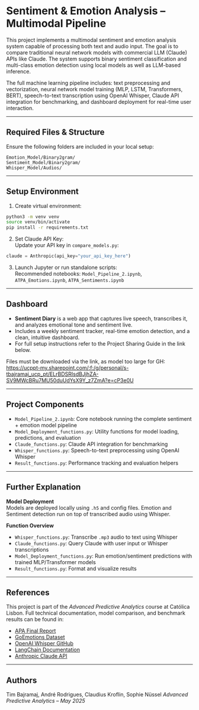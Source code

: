 # Sentiment & Emotion Analysis – Multimodal Pipeline

This project implements a multimodal sentiment and emotion analysis system capable of processing both text and audio input. The goal is to compare traditional neural network models with commercial LLM (Claude) APIs like Claude. The system supports binary sentiment classification and multi-class emotion detection using local models as well as LLM-based inference.

The full machine learning pipeline includes: text preprocessing and vectorization, neural network model training (MLP, LSTM, Transformers, BERT), speech-to-text transcription using OpenAI Whisper, Claude API integration for benchmarking, and dashboard deployment for real-time user interaction.

---

## Required Files & Structure

Ensure the following folders are included in your local setup:

```
Emotion_Model/Binary2gram/
Sentiment_Model/Binary2gram/
Whisper_Model/Audios/
```

---

## Setup Environment

1. Create virtual environment:
```bash
python3 -m venv venv
source venv/bin/activate
pip install -r requirements.txt
```

2. Set Claude API Key:  
Update your API key in `compare_models.py`:
```python
claude = Anthropic(api_key="your_api_key_here")
```

3. Launch Jupyter or run standalone scripts:  
Recommended notebooks: `Model_Pipeline_2.ipynb`, `ATPA_Emotions.ipynb`, `ATPA_Sentiments.ipynb`

---

## Dashboard

- **Sentiment Diary** is a web app that captures live speech, transcribes it, and analyzes emotional tone and sentiment live.
- Includes a weekly sentiment tracker, real-time emotion detection, and a clean, intuitive dashboard.
- For full setup instructions refer to the Project Sharing Guide in the link below.

Files must be downloaded via the link, as model too large for GH:  
https://ucppt-my.sharepoint.com/:f:/g/personal/s-tbajramaj_ucp_pt/ELrBDSRIsdBJjhZA-SV9MWcBRu7MU50duUdYsX9Y_z7ZmA?e=cP3e0U

---

## Project Components

- `Model_Pipeline_2.ipynb`: Core notebook running the complete sentiment + emotion model pipeline
- `Model_Deployment_functions.py`: Utility functions for model loading, predictions, and evaluation
- `Claude_functions.py`: Claude API integration for benchmarking
- `Whisper_functions.py`: Speech-to-text preprocessing using OpenAI Whisper
- `Result_functions.py`: Performance tracking and evaluation helpers

---

## Further Explanation

**Model Deployment**  
Models are deployed locally using `.h5` and config files. Emotion and Sentiment detection run on top of transcribed audio using Whisper.

**Function Overview**
- `Whisper_functions.py`: Transcribe `.mp3` audio to text using Whisper
- `Claude_functions.py`: Query Claude with user input or Whisper transcriptions
- `Model_Deployment_functions.py`: Run emotion/sentiment predictions with trained MLP/Transformer models
- `Result_functions.py`: Format and visualize results

---

## References

This project is part of the *Advanced Predictive Analytics* course at Católica Lisbon. Full technical documentation, model comparison, and benchmark results can be found in:

- [APA Final Report](https://github.com/timbaaacodes/APA_shared)
- [GoEmotions Dataset](https://research.google/blog/goemotions-a-dataset-for-fine-grained-emotion-classification/)
- [OpenAI Whisper GitHub](https://github.com/openai/whisper)
- [LangChain Documentation](https://python.langchain.com/docs/get_started/introduction)
- [Anthropic Claude API](https://docs.anthropic.com/claude)

---

## Authors

Tim Bajramaj, André Rodrigues, Claudius Kroflin, Sophie Nüssel
*Advanced Predictive Analytics – May 2025*





